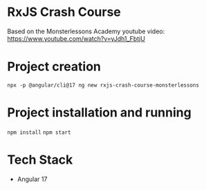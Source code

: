 # RxJS Crash Course

Based on the Monsterlessons Academy youtube video: https://www.youtube.com/watch?v=yJdh1_FbtjU

# Project creation

`npx -p @angular/cli@17 ng new rxjs-crash-course-monsterlessons`

# Project installation and running

`npm install`
`npm start`

# Tech Stack

- Angular 17
